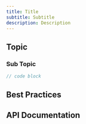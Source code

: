 ```yaml
---
title: Title
subtitle: Subtitle
description: Description
---
```


## Topic

### Sub Topic

```js
// code block
```

## Best Practices

## API Documentation
